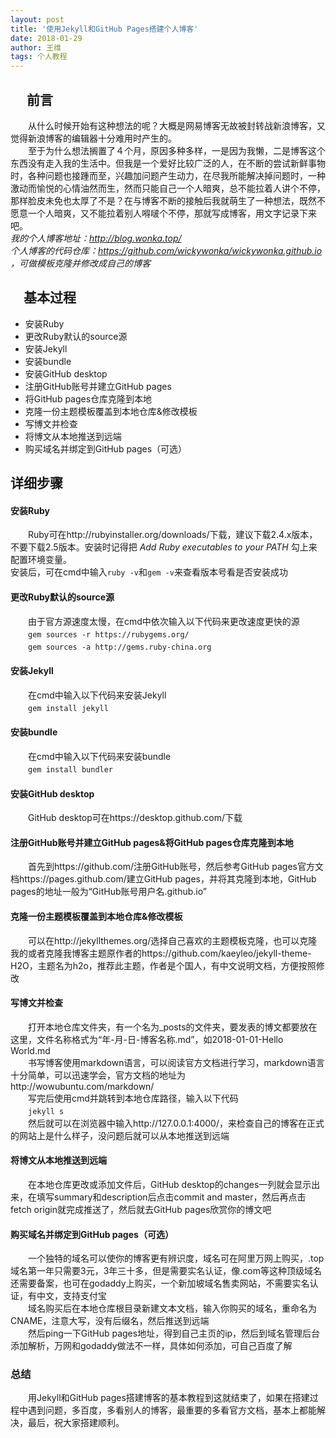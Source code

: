 ```yaml
---
layout: post
title: '使用Jekyll和GitHub Pages搭建个人博客'
date: 2018-01-29
author: 王维
tags: 个人教程
---
```

## 　 前言
　　从什么时候开始有这种想法的呢？大概是网易博客无故被封转战新浪博客，又觉得新浪博客的编辑器十分难用时产生的。<br>
　　至于为什么想法搁置了４个月，原因多种多样，一是因为我懒，二是博客这个东西没有走入我的生活中。但我是一个爱好比较广泛的人，在不断的尝试新鲜事物时，各种问题也接踵而至，兴趣加问题产生动力，在尽我所能解决掉问题时，一种激动而愉悦的心情油然而生，然而只能自己一个人暗爽，总不能拉着人讲个不停，那样脸皮未免也太厚了不是？在与博客不断的接触后我就萌生了一种想法，既然不愿意一个人暗爽，又不能拉着别人嘚啵个不停，那就写成博客，用文字记录下来吧。<br>
*我的个人博客地址：http://blog.wonka.top/* <br>
*个人博客的代码仓库：https://github.com/wickywonka/wickywonka.github.io ，可做模板克隆并修改成自己的博客* <br>
## 　基本过程
* 安装Ruby
* 更改Ruby默认的source源
* 安装Jekyll
* 安装bundle
* 安装GitHub desktop
* 注册GitHub账号并建立GitHub pages
* 将GitHub pages仓库克隆到本地
* 克隆一份主题模板覆盖到本地仓库&修改模板
* 写博文并检查
* 将博文从本地推送到远端
* 购买域名并绑定到GitHub pages（可选）
## 详细步骤 
#### 安装Ruby 
　　Ruby可在http://rubyinstaller.org/downloads/下载，建议下载2.4.x版本，不要下载2.5版本。安装时记得把 *Add Ruby executables to your PATH* 勾上来配置环境变量。<br>
安装后，可在cmd中输入`ruby -v`和`gem -v`来查看版本号看是否安装成功<br>
#### 更改Ruby默认的source源
　　由于官方源速度太慢，在cmd中依次输入以下代码来更改速度更快的源<br>
　　`gem sources -r https://rubygems.org/ ` <br>
　　`gem sources -a http://gems.ruby-china.org` <br>
#### 安装Jekyll
　　在cmd中输入以下代码来安装Jekyll <br>
　　`gem install jekyll` 
#### 安装bundle
　　在cmd中输入以下代码来安装bundle <br>
　　`gem install bundler`
#### 安装GitHub desktop
　　GitHub desktop可在https://desktop.github.com/下载 
#### 注册GitHub账号并建立GitHub pages&将GitHub pages仓库克隆到本地
　　首先到https://github.com/注册GitHub账号，然后参考GitHub pages官方文档https://pages.github.com/建立GitHub pages，并将其克隆到本地，GitHub pages的地址一般为“GitHub账号用户名.github.io”
#### 克隆一份主题模板覆盖到本地仓库&修改模板
　　可以在http://jekyllthemes.org/选择自己喜欢的主题模板克隆，也可以克隆我的或者克隆我博客主题原作者的https://github.com/kaeyleo/jekyll-theme-H2O，主题名为h2o，推荐此主题，作者是个国人，有中文说明文档，方便按照修改
#### 写博文并检查
　　打开本地仓库文件夹，有一个名为_posts的文件夹，要发表的博文都要放在这里，文件名称格式为“年-月-日-博客名称.md”，如2018-01-01-Hello World.md <br>
　　书写博客使用markdown语言，可以阅读官方文档进行学习，markdown语言十分简单，可以迅速学会，官方文档的地址为http://wowubuntu.com/markdown/<br>
　　写完后使用cmd并跳转到本地仓库路径，输入以下代码<br>
　　`jekyll s` <br>
　　然后就可以在浏览器中输入http://127.0.0.1:4000/，来检查自己的博客在正式的网站上是什么样子，没问题后就可以从本地推送到远端
#### 将博文从本地推送到远端
　　在本地仓库更改或添加文件后，GitHub desktop的changes一列就会显示出来，在填写summary和description后点击commit and master，然后再点击fetch origin就完成推送了，然后就去GitHub pages欣赏你的博文吧
#### 购买域名并绑定到GitHub pages（可选）
　　一个独特的域名可以使你的博客更有辨识度，域名可在阿里万网上购买，.top域名第一年只需要3元，3年三十多，但是需要实名认证，像.com等这种顶级域名还需要备案，也可在godaddy上购买，一个新加坡域名售卖网站，不需要实名认证，有中文，支持支付宝<br>
　　域名购买后在本地仓库根目录新建文本文档，输入你购买的域名，重命名为CNAME，注意大写，没有后缀名，然后推送到远端<br>
　　然后ping一下GitHub pages地址，得到自己主页的ip，然后到域名管理后台添加解析，万网和godaddy做法不一样，具体如何添加，可自己百度了解
### 总结
　　用Jekyll和GitHub pages搭建博客的基本教程到这就结束了，如果在搭建过程中遇到问题，多百度，多看别人的博客，最重要的多看官方文档，基本上都能解决，最后，祝大家搭建顺利。